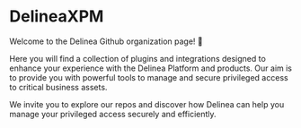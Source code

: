 # DelineaXPM

Welcome to the Delinea Github organization page! 👋

Here you will find a collection of plugins and integrations designed to enhance your experience with the Delinea Platform and products.
Our aim is to provide you with powerful tools to manage and secure privileged access to critical business assets.

We invite you to explore our repos and discover how Delinea can help you manage your privileged access securely and efficiently.
